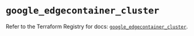 # `google_edgecontainer_cluster`

Refer to the Terraform Registry for docs: [`google_edgecontainer_cluster`](https://registry.terraform.io/providers/hashicorp/google-beta/5.39.1/docs/resources/google_edgecontainer_cluster).
